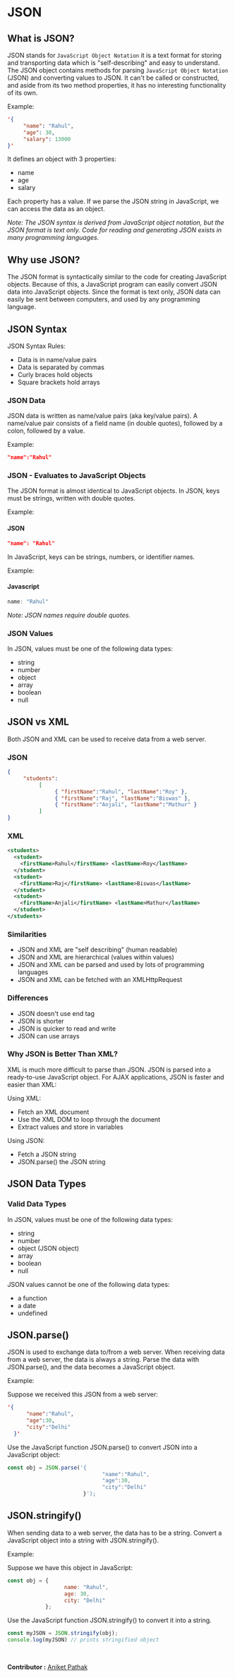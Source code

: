 # JSON

## What is JSON?

JSON stands for `JavaScript Object Notation` it is a text format for storing and transporting data which is "self-describing" and easy to understand. The JSON object contains methods for parsing `JavaScript Object Notation` (JSON) and converting values to JSON. It can't be called or constructed, and aside from its two method properties, it has no interesting functionality of its own.

Example:

```JSON
'{
     "name": "Rahul",
     "age": 30,
     "salary": 13000
}'
```
It defines an object with 3 properties:
- name
- age
- salary
  
Each property has a value.
If we parse the JSON string in JavaScript, we can access the data as an object.

*Note: The JSON syntax is derived from JavaScript object notation, but the JSON format is text only. Code for reading and generating JSON exists in many programming languages.*

## Why use JSON?

The JSON format is syntactically similar to the code for creating JavaScript objects. Because of this, a JavaScript program can easily convert JSON data into JavaScript objects. Since the format is text only, JSON data can easily be sent between computers, and used by any programming language.

## JSON Syntax

JSON Syntax Rules:

- Data is in name/value pairs
- Data is separated by commas
- Curly braces hold objects
- Square brackets hold arrays

### JSON Data

JSON data is written as name/value pairs (aka key/value pairs). A name/value pair consists of a field name (in double quotes), followed by a colon, followed by a value.

Example:

```JSON
"name":"Rahul"
```

### JSON - Evaluates to JavaScript Objects

The JSON format is almost identical to JavaScript objects. In JSON, keys must be strings, written with double quotes.

Example:

#### JSON

```JSON
"name": "Rahul"
```

In JavaScript, keys can be strings, numbers, or identifier names.

Example:

#### Javascript

```js
name: "Rahul"
```

*Note: JSON names require double quotes.*

### JSON Values

In JSON, values must be one of the following data types:

- string
- number
- object
- array
- boolean
- null

## JSON vs XML

Both JSON and XML can be used to receive data from a web server.

### JSON

```JSON
{
     "students":
          [
               { "firstName":"Rahul", "lastName":"Roy" },
               { "firstName":"Raj", "lastName":"Biswas" },
               { "firstName":"Anjali", "lastName":"Mathur" }
          ]
}
```

### XML

```xml
<students>
  <student>
    <firstName>Rahul</firstName> <lastName>Roy</lastName>
  </student>
  <student>
    <firstName>Raj</firstName> <lastName>Biswas</lastName>
  </student>
  <student>
    <firstName>Anjali</firstName> <lastName>Mathur</lastName>
  </student>
</students>
```

### Similarities

- JSON and XML are "self describing" (human readable)
- JSON and XML are hierarchical (values within values)
- JSON and XML can be parsed and used by lots of programming languages
- JSON and XML can be fetched with an XMLHttpRequest

### Differences

- JSON doesn't use end tag
- JSON is shorter
- JSON is quicker to read and write
- JSON can use arrays

### Why JSON is Better Than XML?


XML is much more difficult to parse than JSON. JSON is parsed into a ready-to-use JavaScript object.
For AJAX applications, JSON is faster and easier than XML:

Using XML:

- Fetch an XML document
- Use the XML DOM to loop through the document
- Extract values and store in variables
  
Using JSON:

- Fetch a JSON string
- JSON.parse() the JSON string

## JSON Data Types


### Valid Data Types

In JSON, values must be one of the following data types:
- string
- number
- object (JSON object)
- array
- boolean
- null

JSON values cannot be one of the following data types:

- a function
- a date
- undefined

## JSON.parse()

JSON is used to exchange data to/from a web server. When receiving data from a web server, the data is always a string. Parse the data with JSON.parse(), and the data becomes a JavaScript object.

Example:

Suppose we received this JSON from a web server:

```JSON
'{
      "name":"Rahul", 
      "age":30, 
      "city":"Delhi"
  }'
```

Use the JavaScript function JSON.parse() to convert JSON into a JavaScript object:

```js
const obj = JSON.parse('{
                              "name":"Rahul", 
                              "age":30, 
                              "city":"Delhi"
                        }');
```

## JSON.stringify()

When sending data to a web server, the data has to be a string. Convert a JavaScript object into a string with JSON.stringify().

Example:

Suppose we have this object in JavaScript:

```js
const obj = {
                  name: "Rahul", 
                  age: 30, 
                  city: "Delhi"
            };
```

Use the JavaScript function JSON.stringify() to convert it into a string.

```js
const myJSON = JSON.stringify(obj);
console.log(myJSON) // prints stringified object
```
<br>

 __Contributor :__ [Aniket Pathak](https://github.com/aniketpathak028)
